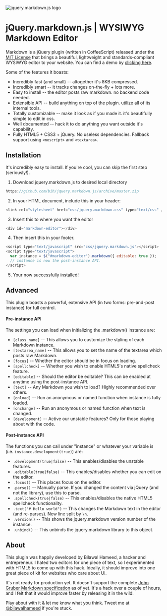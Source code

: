 ![jquery.markdown.js logo](http://i.imgur.com/K6IrS.png)

# jQuery.markdown.js | WYSIWYG Markdown Editor
Markdown is a jQuery plugin (written in CoffeeScript) released under the [MIT License](http://opensource.org/licenses/MIT) that brings a beautiful, lightweight and standards-compliant WYSIWYG editor to your website. You can find a demo by [clicking here](http://htmlpreview.github.com/?https://github.com/bih/jquery.markdown.js/blob/master/demo/index.html).

Some of the features it boasts:
* Incredibly fast (and small) -- altogether it's 8KB compressed.
* Incredibly smart -- it tracks changes on-the-fly + lots more.
* Easy to install -- the editor posts raw markdown. no backend code needed.
* Extensible API -- build anything on top of the plugin. utilize all of its internal tools.
* Totally customizable -- make it look as if you made it. it's beautifully simple to edit in css.
* Well documented -- hack it to do anything you want outside it's capability.
* Fully HTML5 + CSS3 + jQuery. No useless dependencies. Fallback support using `<noscript>` and `<textarea>`.

## Installation
It's incredibly easy to install. If you're cool, you can skip the first step (seriously!).

1. Download jquery.markdown.js to desired local directory
```javascript
https://github.com/bih/jquery.markdown.js/archive/master.zip
```

2. In your HTML document, include this in your header:
```javascript
<link rel="stylesheet" href="css/jquery.markdown.css" type="text/css" />
```

3. Insert this to where you want the editor
```javascript
<div id="markdown-editor"></div>
```

4. Then insert this in your footer.
```javascript
<script type="text/javascript" src="css/jquery.markdown.js"></script>
<script type="text/javascript">
  var instance = $("#markdown-editor").markdown({ editable: true });
  // instance is now the post-instance API.
</script>
```

5. Your now successfully installed!

## Advanced
This plugin boasts a powerful, extensive API (in two forms: pre-and-post instance) for full control.

#### Pre-instance API
The settings you can load when initializing the .markdown() instance are:
* `[class_name]`           -- This allows you to customize the styling of each Markdown instance.
* `[textarea_name]`        -- This allows you to set the name of the textarea which posts raw Markdown.
* `[focus]`                -- Whether the editor should be in focus on loading.
* `[spellcheck]`           -- Whether you wish to enable HTML5's native spellcheck feature.
* `[editable]`             -- Should the editor be editable? This can be enabled at anytime using the post-instance API.
* `[text]`                 -- Any Markdown you wish to load? Highly recommended over others.
* `[onload]`               -- Run an anonymous or named function when instance is fully loaded.
* `[onchange]`             -- Run an anonymous or named function when text is changed.
* `[development]`          -- Active our unstable features? Only for those playing about with the code.

#### Post-instance API
The functions you can call under "instance" or whatever your variable is (i.e. `instance.development(true)`) are:
* `.development(true|false)`     -- This enables/disables the unstable features.
* `.editable(true|false)`        -- This enables/disables whether you can edit on the editor.
* `.focus()`                     -- This places focus on the editor.
* `.parse()`                     -- Manually parse. If you changed the content via jQuery (and not the library), use this to parse.
* `.spellcheck(true|false)`      -- This enables/disables the native HTML5 spellcheck functionality.
* `.text("# Hello world")`       -- This changes the Markdown text in the editor (and re-parses). New line split by `\n`.
* `.version()`                   -- This shows the jquery.markdown version number of the instance.
* `.unbind()`                    -- This unbinds the jquery.markdown library to this object.


## About
This plugin was happily developed by Bilawal Hameed, a hacker and entrepreneur. I hated two editors for one piece of text, so I experimented with HTML5 to come up with this hack. Ideally, it should improve into one great piece of kit for websites who care about UI.

It's not ready for production yet. It doesn't support the complete [John Gruber Markdown specification](http://daringfireball.net/projects/markdown/syntax) as of yet. It's a hack over a couple of hours, and I felt that it would improve faster by releasing it in the wild.

Play about with it & let me know what you think. Tweet me at [@bilawalhameed](http://twitter.com/bilawalhameed) if you're stuck.